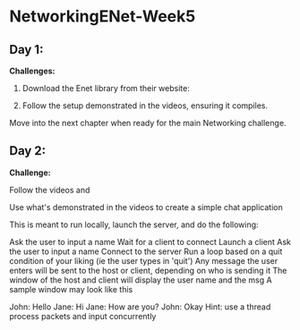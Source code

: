 # NetworkingENet-Week5

## Day 1:
**Challenges:**

1. Download the Enet library from their website: 

2. Follow the setup demonstrated in the videos, ensuring it compiles.

Move into the next chapter when ready for the main Networking challenge.

## Day 2:
**Challenge:**

Follow the videos and 

Use what's demonstrated in the videos to create a simple chat application

This is meant to run locally, launch the server, and do the following:

Ask the user to input a name
Wait for a client to connect
Launch a client
Ask the user to input a name
Connect to the server
Run a loop based on a quit condition of your liking (ie the user types in 'quit')
Any message the user enters will be sent to the host or client, depending on who is sending it
The window of the host and client will display the user name and the msg
A sample window may look like this

John: Hello
Jane: Hi
Jane: How are you?
John: Okay
Hint: use a thread process packets and input concurrently
